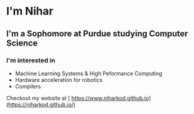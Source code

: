 # I'm Nihar 
## I'm a Sophomore at Purdue studying Computer Science
### I'm interested in
- Machine Learning Systems & High Peformance Computing
- Hardware acceleration for robotics 
- Compilers

Checkout my website at [ https://www.niharkod.github.io](https://niharkod.github.io/)
